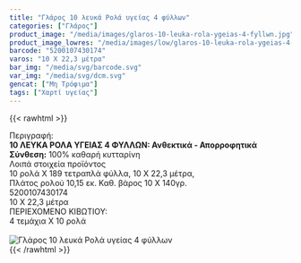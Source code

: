 ```yaml
---
title: "Γλάρος 10 λευκά Ρολά υγείας 4 φύλλων"
categories: ["Γλάρος"]
product_image: "/media/images/glaros-10-leuka-rola-ygeias-4-fyllwn.jpg"
product_image_lowres: "/media/images/low/glaros-10-leuka-rola-ygeias-4-fyllwn.jpg"
barcode: "5200107430174"
varos: "10 Χ 22,3 μέτρα"
bar_img: "/media/svg/barcode.svg"
var_img: "/media/svg/dcm.svg"
gencat: ["Μη Τρόφιμα"]
tags: ["Χαρτί υγείας"]
---
```

{{< rawhtml >}}

<div class="sload189"><div class="product"><div id="sistatika">Περιγραφή:</div><div class="alltext"><b>10 ΛΕΥΚΑ ΡΟΛΑ ΥΓΕΙΑΣ 4 ΦΥΛΛΩΝ: Ανθεκτικά - Απορροφητικά</b><br><b>Σύνθεση:</b> 100% καθαρή κυτταρίνη</div><div id="loipa">Λοιπά στοιχεία προϊόντος</div><div class="alltext">10 ρολά Χ 189 τετραπλά φύλλα, 10 Χ 22,3 μέτρα,<br>Πλάτος ρολού 10,15 εκ. Καθ. βάρος 10 Χ 140γρ.</div><div id="barcode"><div id="barimage1"></div><span id="bartext">5200107430174</span></div><div id="varos"><div id="dimimg"></div><span id="varostext">10 Χ 22,3 μέτρα</span></div><div id="kivotio">ΠΕΡΙΕΧΟΜΕΝΟ ΚΙΒΩΤΙΟΥ:<br>4 τεμάχια Χ 10 ρολά</div><br><div class="pimg"><img alt="Γλάρος 10 λευκά Ρολά υγείας 4 φύλλων" title="Γλάρος 10 λευκά Ρολά υγείας 4 φύλλων" src="/media/images/glaros-10-leuka-rola-ygeias-4-fyllwn.jpg"></div></div></div>
{{< /rawhtml >}}



